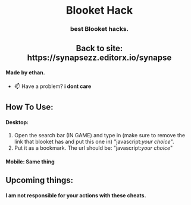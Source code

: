 <h1 align="center">Blooket Hack</h1>
<h3 align="center">best Blooket hacks.</h3>
<h2 align="center">Back to site: https://synapsezz.editorx.io/synapse</h2>

#### Made by ethan. 
- 📫 Have a problem? **i dont care**

## How To Use:
#### Desktop: 
1. Open the search bar (IN GAME) and type in (make sure to remove the link that blooket has and put this one in) "javascript:*your choice*".
2. Put it as a bookmark. The url should be: "javascript:*your choice*"
####  Mobile: Same thing

## Upcoming things:

#### I am not responsible for your actions with these cheats.


